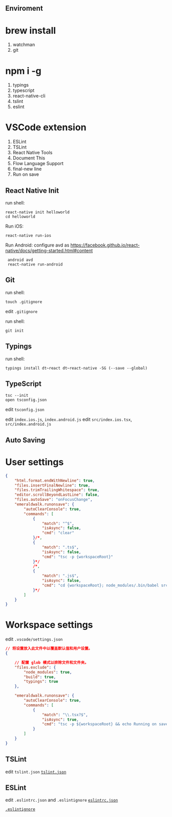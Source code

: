 ## Enviroment
# brew install
  1. watchman
  2. git

# npm i -g
  1. typings
  2. typescript
  3. react-native-cli
  4. tslint
  5. eslint

# VSCode extension
  1. ESLint
  2. TSLint
  3. React Native Tools
  4. Document This
  5. Flow Language Support
  6. final-new line
  7. Run on save

## React Native Init

run shell:
```shell
react-native init helloworld
cd helloworld
```
Run iOS:
```
react-native run-ios
```
Run Android:
configure avd as
https://facebook.github.io/react-native/docs/getting-started.html#content
```
 android avd
 react-native run-android
```

## Git

run shell:
```shell
touch .gitignore
```
edit `.gitignore`

run shell:
```
git init
```

## Typings
run shell:

```shell
typings install dt~react dt~react-native -SG (--save --global)
```

## TypeScript

```shell
tsc --init
open tsconfig.json
```
edit `tsconfig.json`

edit `index.ios.js`, `index.android.js`
edit `src/index.ios.tsx`, `src/index.android.js`

## Auto Saving

# User settings
```json
{
    "html.format.endWithNewline": true,
    "files.insertFinalNewline": true,
    "files.trimTrailingWhitespace": true,
    "editor.scrollBeyondLastLine": false,
    "files.autoSave": "onFocusChange",
    "emeraldwalk.runonsave": {
        "autoClearConsole": true,
        "commands": [
            {
                "match": "^$",
                "isAsync": false,
                "cmd": "clear"
            }/*,
            {
                "match": ".ts$",
                "isAsync": false,
                "cmd": "tsc -p {workspaceRoot}"
            }*/
            /*,
            {
                "match": ".js$",
                "isAsync": false,
                "cmd": "cd {workspaceRoot}; node_modules/.bin/babel src --out-dir lib"
            }*/
        ]
    }
}
```

# Workspace settings
edit `.vscode/settings.json`
```json
// 将设置放入此文件中以覆盖默认值和用户设置。
{

    // 配置 glob 模式以排除文件和文件夹。
    "files.exclude": {
        "node_modules": true,
        "build": true,
        "typings": true
    },

    "emeraldwalk.runonsave": {
        "autoClearConsole": true,
        "commands": [
            {
                "match": "\\.tsx?$",
                "isAsync": true,
                "cmd": "tsc -p ${workspaceRoot} && echo Running on save finished."
            }
        ]
    }
}
```

## TSLint
edit `tslint.json`
[`tslint.json`](tslint.json)

## ESLint
edit `.eslintrc.json` and `.eslintignore`
[`eslintrc.json`](.eslintrc.json)

[`.eslintignore`](.eslintignore)

